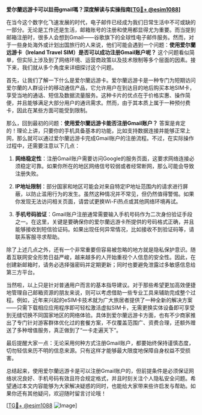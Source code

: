 **爱尔蘭远游卡可以註冊gmail嗎？深度解读与实操指南[[TG💪+ @esim1088](https://t.me/s/esim1088)]**

在当今这个数字化飞速发展的时代，电子邮件已经成为我们日常生活中不可或缺的一部分。无论是工作还是生活，邮箱账号的注册和使用都显得尤为重要。而当提到邮箱注册时，很多人会想到Gmail——谷歌旗下的全球性电子邮件服务。然而，对于一些身处海外或计划出国旅行的人来说，他们可能会遇到一个问题：**使用爱尔蘭远游卡（Ireland Travel SIM）是否可以成功注册Gmail账户呢？** 这个问题看似简单，但实际上涉及到了网络环境、运营商政策以及技术限制等多个层面的因素。接下来，我们就从多个角度来详细探讨这个问题。

首先，让我们了解一下什么是爱尔蘭远游卡。爱尔蘭远游卡是一种专门为短期访问爱尔蘭的人群设计的移动通信产品，它允许用户在到达目的地后购买本地SIM卡，享受当地的通话、短信及数据流量服务。这种卡片的优点在于价格实惠、操作简便，并且能够满足大部分用户的通讯需求。然而，由于其本质上属于一种预付费卡，因此在某些方面可能受到限制。

那么，回到最初的问题：**使用爱尔蘭远游卡能否注册Gmail账户？** 答案是肯定的！理论上讲，只要你的手机具备基本的功能，比如支持数据连接并能够正常上网，那么就可以通过爱尔蘭远游卡完成Gmail账户的注册流程。不过，在实际操作过程中，还需要注意以下几点：

1. **网络稳定性**：注册Gmail账户需要访问Google的服务页面，这要求网络连接必须稳定可靠。如果你所在的地区网络信号较弱或者经常断网，那么可能会导致注册失败。
   
2. **IP地址限制**：部分国家和地区可能会对来自特定IP地址范围内的请求进行屏蔽，以防止滥用行为的发生。虽然这种情况并不常见，但仍然值得警惕。如果你发现无法访问相关页面，请尝试更换Wi-Fi热点或其他网络环境再试。

3. **手机号码验证**：Gmail账户注册通常需要输入手机号码作为二次身份验证手段之一。在这里，关键是要确保你的爱尔蘭远游卡所提供的号码格式正确，并且能够接收到短信验证码。如果出现任何异常情况，比如接收不到验证码等，请联系客服寻求帮助。

除了上述几点之外，还有一个非常重要但容易被忽略的地方就是隐私保护意识。随着互联网安全形势日益严峻，越来越多的人开始重视个人信息的安全性。因此，在创建新邮箱时，请务必选择强密码并定期更新；同时也要避免泄露过多敏感信息给第三方平台。

当然啦，以上只是针对普通用户而言的基本指导建议。对于那些希望更加高效便捷地管理自己邮箱资源的朋友来说，则可以考虑借助一些专业工具来辅助完成整个过程。例如，近年来兴起的eSIM卡技术就为广大旅居者提供了一种全新的解决方案——只需下载相应应用程序即可轻松激活虚拟SIM卡，无需更换实体设备即可享受到无缝切换不同国家地区的网络体验。具体到爱尔蘭远游卡方面，也有不少商家推出了专门针对游客群体优化过的套餐方案，不仅覆盖范围广、资费合理，还额外赠送了多种增值服务，真正做到了“一卡走遍天下”。

最后提醒大家一点：无论采用何种方式注册Gmail账户，都要始终保持谨慎态度，切勿轻信来历不明的信息来源。只有这样才能够最大限度地保障自身权益不受损害。

总结起来，使用爱尔蘭远游卡是可以注册Gmail账户的，但前提条件是必须保证网络状况良好、手机号码有效且符合规定格式，并且时刻关注个人隐私安全问题。希望通过本文内容能够为大家解决疑惑的同时，也能给大家带来些许启发与帮助。如果你还有其他疑问，欢迎随时留言讨论哦！

[[TG💪+ @esim1088](https://t.me/s/esim1088) ![Image](https://i.postimg.cc/4NQfJmqS/Snipaste-2025-05-13-00-14-12.png)]